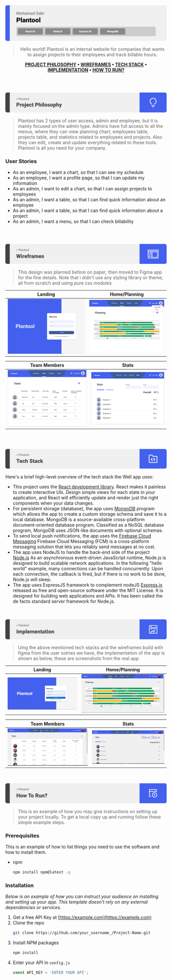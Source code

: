 <img src="./readme/title1.svg"/>

<div align="center">

> Hello world! Plantool is an internal website for companies that wants to assign projects to their employees and track billable hours.

**[PROJECT PHILOSOPHY](https://github.com/julescript/well_app#-project-philosophy) • [WIREFRAMES](https://github.com/julescript/well_app#-wireframes) • [TECH STACK](https://github.com/julescript/well_app#-tech-stack) • [IMPLEMENTATION](https://github.com/julescript/well_app#-impplementation) • [HOW TO RUN?](https://github.com/julescript/well_app#-how-to-run)**

</div>

<br><br>


<img src="./readme/title2.svg"/>

> Plantool has 2 types of user access, admin and employee, but it is mainly focused on the admin type. Admins have full access to all the menus, where they can view planning chart, employees table, projects table, and statistics related to employees and projects. Also they can edit, create and update everything related to these tools. Plantool is all you need for your company.
 

### User Stories
- As an employee, I want a chart, so that I can see my schedule
- As an employee, I want a profile page, so that I can update my information
- As an admin, I want to edit a chart, so that I can assign projects to employees
- As an admin, I want a table, so that I can find quick information about an employee
- As an admin, I want a table, so that I can find quick information about a project
- As an admin, I want a menu, so that I can check billability


<br><br>

<img src="./readme/title3.svg"/>

> This design was planned before on paper, then moved to Figma app for the fine details.
Note that i didn't use any styling library or theme, all from scratch and using pure css modules

| Landing  | Home/Planning  |
| -----------------| -----|
| ![Landing](https://github.com/MohamadSakr96/Plantool/blob/main/demo/Landing_Page_Fig.PNG) | ![Home/Planning](https://github.com/MohamadSakr96/Plantool/blob/main/demo/Home_Page_Fig.PNG) |

| Team Members  | Stats  |
| -----------------| -----|
| ![Team Members](https://github.com/MohamadSakr96/Plantool/blob/main/demo/Team_Page_Fig.PNG) | ![Stats](https://github.com/MohamadSakr96/Plantool/blob/main/demo/Stats_Page_Fig.PNG) |


<br><br>

<img src="./readme/title4.svg"/>

Here's a brief high-level overview of the tech stack the Well app uses:

- This project uses the [React development library](https://reactjs.org/). React makes it painless to create interactive UIs. Design simple views for each state in your application, and React will efficiently update and render just the right components when your data changes.
- For persistent storage (database), the app uses [MongoDB](https://www.mongodb.com/) program which allows the app to create a custom storage schema and save it to a local database. MongoDB is a source-available cross-platform document-oriented database program. Classified as a NoSQL database program, MongoDB uses JSON-like documents with optional schemas.
- To send local push notifications, the app uses the [Firebase Cloud Messaging](https://firebase.google.com/docs/cloud-messaging) Firebase Cloud Messaging (FCM) is a cross-platform messaging solution that lets you reliably send messages at no cost.
- The app uses NodeJS to handle the back-end side of the project [Node.js](https://nodejs.org/en/) As an asynchronous event-driven JavaScript runtime, Node.js is designed to build scalable network applications. In the following "hello world" example, many connections can be handled concurrently. Upon each connection, the callback is fired, but if there is no work to be done, Node.js will sleep.
- The app uses ExpressJS framework to complement nodeJS [Express.js](https://expressjs.com/) released as free and open-source software under the MIT License. It is designed for building web applications and APIs. It has been called the de facto standard server framework for Node.js.



<br><br>
<img src="./readme/title5.svg"/>

> Uing the above mentioned tech stacks and the wireframes build with figma from the user sotries we have, the implementation of the app is shown as below, these are screenshots from the real app

| Landing  | Home/Planning  |
| -----------------| -----|
| ![Landing](https://github.com/MohamadSakr96/Plantool/blob/main/demo/Landing_Page.PNG) | ![Home/Planning](https://github.com/MohamadSakr96/Plantool/blob/main/demo/Home_Page.PNG) |

| Team Members  | Stats  |
| -----------------| -----|
| ![Team Members](https://github.com/MohamadSakr96/Plantool/blob/main/demo/Team_Page.PNG) | ![Stats](https://github.com/MohamadSakr96/Plantool/blob/main/demo/Stats_Page.PNG) |


<br><br>
<img src="./readme/title6.svg"/>


> This is an example of how you may give instructions on setting up your project locally.
To get a local copy up and running follow these simple example steps.

### Prerequisites

This is an example of how to list things you need to use the software and how to install them.
* npm
  ```sh
  npm install npm@latest -g
  ```

### Installation

_Below is an example of how you can instruct your audience on installing and setting up your app. This template doesn't rely on any external dependencies or services._

1. Get a free API Key at [https://example.com](https://example.com)
2. Clone the repo
   ```sh
   git clone https://github.com/your_username_/Project-Name.git
   ```
3. Install NPM packages
   ```sh
   npm install
   ```
4. Enter your API in `config.js`
   ```js
   const API_KEY = 'ENTER YOUR API';
   ```

